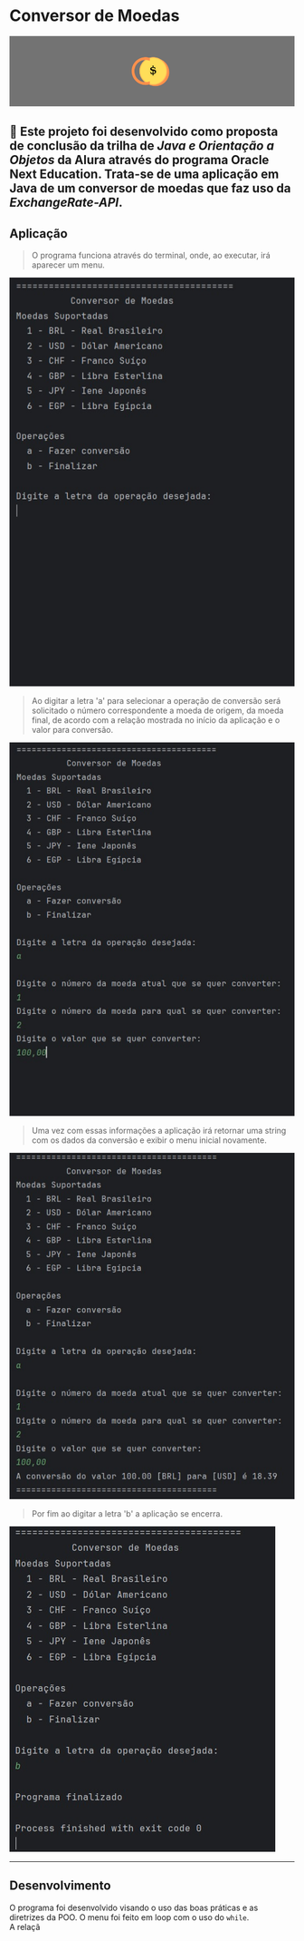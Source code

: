 # Conversor de Moedas
![banner da aplicacao - letra 'c' ao lado de uma moeda em um fundo cinza](src/img/banner.png)

💬 Este projeto foi desenvolvido como proposta de conclusão da trilha de *Java e Orientação a Objetos* da **Alura** através do programa **Oracle Next Education**. Trata-se de uma aplicação em Java de um conversor de moedas que faz uso da *ExchangeRate-API*.
---

## Aplicação

> O programa funciona através do terminal, onde, ao executar, irá aparecer um menu.
<img src="./src/img/terminal/conversor-1.jpg" alt="captura de tela do terminal mostrando o menu da aplicação">

> Ao digitar a letra 'a' para selecionar a operação de conversão será solicitado o número correspondente a moeda de origem, da moeda final, de acordo com a relação mostrada no início da aplicação e o valor para conversão.
<img src="./src/img/terminal/conversor-2.jpg" alt="captura de tela do terminal mostrando o menu da aplicação">

> Uma vez com essas informações a aplicação irá retornar uma string com os dados da conversão e exibir o menu inicial novamente.
<img src="./src/img/terminal/conversor-3.jpg" alt="captura de tela do terminal mostrando o menu da aplicação">

> Por fim ao digitar a letra 'b' a aplicação se encerra.
<img src="./src/img/terminal/conversor-4.jpg" alt="captura de tela do terminal mostrando o menu da aplicação">

---

## Desenvolvimento

O programa foi desenvolvido visando o uso das boas práticas e as diretrizes da POO. O menu foi feito em loop com o uso do `while`.   
A relaçã
